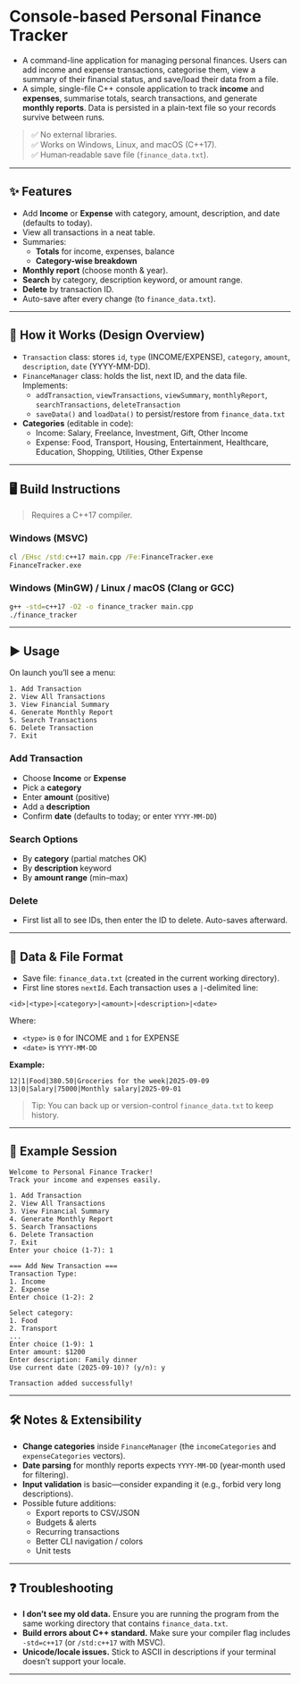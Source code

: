 # Console-based Personal Finance Tracker
- A command-line application for managing personal finances. Users can add income and expense transactions, categorise them, view a summary of their financial status, and save/load their data from a file. 
- A simple, single-file C++ console application to track **income** and **expenses**, summarise totals, search transactions, and generate **monthly reports**. Data is persisted in a plain-text file so your records survive between runs.

> ✅ No external libraries.  
> ✅ Works on Windows, Linux, and macOS (C++17).  
> ✅ Human‑readable save file (`finance_data.txt`).

---

## ✨ Features

- Add **Income** or **Expense** with category, amount, description, and date (defaults to today).
- View all transactions in a neat table.
- Summaries:
  - **Totals** for income, expenses, balance
  - **Category-wise breakdown**
- **Monthly report** (choose month & year).
- **Search** by category, description keyword, or amount range.
- **Delete** by transaction ID.
- Auto-save after every change (to `finance_data.txt`).

---

## 🧱 How it Works (Design Overview)

- `Transaction` class: stores `id`, `type` (INCOME/EXPENSE), `category`, `amount`, `description`, `date` (YYYY-MM-DD).
- `FinanceManager` class: holds the list, next ID, and the data file. Implements:
  - `addTransaction`, `viewTransactions`, `viewSummary`, `monthlyReport`,
    `searchTransactions`, `deleteTransaction`
  - `saveData()` and `loadData()` to persist/restore from `finance_data.txt`
- **Categories** (editable in code):
  - Income: Salary, Freelance, Investment, Gift, Other Income
  - Expense: Food, Transport, Housing, Entertainment, Healthcare, Education, Shopping, Utilities, Other Expense

---

## 🖥️ Build Instructions

> Requires a C++17 compiler.

### Windows (MSVC)
```bat
cl /EHsc /std:c++17 main.cpp /Fe:FinanceTracker.exe
FinanceTracker.exe
```

### Windows (MinGW) / Linux / macOS (Clang or GCC)
```bash
g++ -std=c++17 -O2 -o finance_tracker main.cpp
./finance_tracker
```
---

## ▶️ Usage

On launch you’ll see a menu:

```
1. Add Transaction
2. View All Transactions
3. View Financial Summary
4. Generate Monthly Report
5. Search Transactions
6. Delete Transaction
7. Exit
```

### Add Transaction
- Choose **Income** or **Expense**
- Pick a **category**
- Enter **amount** (positive)
- Add a **description**
- Confirm **date** (defaults to today; or enter `YYYY-MM-DD`)

### Search Options
- By **category** (partial matches OK)
- By **description** keyword
- By **amount range** (min–max)

### Delete
- First list all to see IDs, then enter the ID to delete. Auto-saves afterward.

---

## 💾 Data & File Format

- Save file: `finance_data.txt` (created in the current working directory).
- First line stores `nextId`. Each transaction uses a `|`-delimited line:

```
<id>|<type>|<category>|<amount>|<description>|<date>
```

Where:
- `<type>` is `0` for INCOME and `1` for EXPENSE
- `<date>` is `YYYY-MM-DD`

**Example:**
```
12|1|Food|380.50|Groceries for the week|2025-09-09
13|0|Salary|75000|Monthly salary|2025-09-01
```

> Tip: You can back up or version-control `finance_data.txt` to keep history.

---

## 🧪 Example Session

```
Welcome to Personal Finance Tracker!
Track your income and expenses easily.

1. Add Transaction
2. View All Transactions
3. View Financial Summary
4. Generate Monthly Report
5. Search Transactions
6. Delete Transaction
7. Exit
Enter your choice (1-7): 1

=== Add New Transaction ===
Transaction Type:
1. Income
2. Expense
Enter choice (1-2): 2

Select category:
1. Food
2. Transport
...
Enter choice (1-9): 1
Enter amount: $1200
Enter description: Family dinner
Use current date (2025-09-10)? (y/n): y

Transaction added successfully!
```

---

## 🛠️ Notes & Extensibility

- **Change categories** inside `FinanceManager` (the `incomeCategories` and `expenseCategories` vectors).
- **Date parsing** for monthly reports expects `YYYY-MM-DD` (year‑month used for filtering).
- **Input validation** is basic—consider expanding it (e.g., forbid very long descriptions).
- Possible future additions:
  - Export reports to CSV/JSON
  - Budgets & alerts
  - Recurring transactions
  - Better CLI navigation / colors
  - Unit tests

---

## ❓ Troubleshooting

- **I don’t see my old data.** Ensure you are running the program from the same working directory that contains `finance_data.txt`.
- **Build errors about C++ standard.** Make sure your compiler flag includes `-std=c++17` (or `/std:c++17` with MSVC).
- **Unicode/locale issues.** Stick to ASCII in descriptions if your terminal doesn’t support your locale.

---

